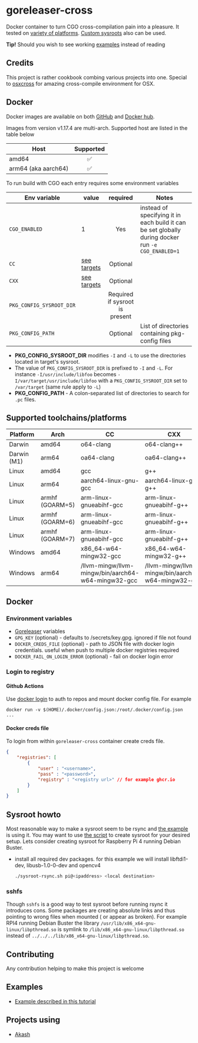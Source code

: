 # goreleaser-cross

Docker container to turn CGO cross-compilation pain into a pleasure. It tested on [variety of platforms](#supported-toolchains/platforms).
[Custom sysroots](#Sysroot) also can be used.

**Tip!**
Should you wish to see working [examples](#examples) instead of reading

## Credits

This project is rather cookbook combing various projects into one. Special to [osxcross](https://github.com/tpoechtrager/osxcross) for amazing cross-compile environment for OSX.

## Docker

Docker images are available on both [GitHub](https://ghcr.io/goreleaser/goreleaser-cross) and [Docker hub](https://hub.docker.com/r/goreleaser/goreleaser-cross).

Images from version v1.17.4 are multi-arch. Supported host are listed in the table below

| Host                 | Supported |
|----------------------|:---------:|
|  amd64               |     ✅     |
|  arm64 (aka aarch64) |     ✅     |

To run build with CGO each entry requires some environment variables

| Env variable             | value                                          |            required            | Notes                                                                                              |
|--------------------------|------------------------------------------------|:------------------------------:|----------------------------------------------------------------------------------------------------|
| `CGO_ENABLED`            | 1                                              |              Yes               | instead of specifying it in each build it can be set globally during docker run `-e CGO_ENABLED=1` |
| `CC`                     | [see targets](#supported-toolchains/platforms) |            Optional            |
| `CXX`                    | [see targets](#supported-toolchains/platforms) |            Optional            |
| `PKG_CONFIG_SYSROOT_DIR` |                                                | Required if sysroot is present |
| `PKG_CONFIG_PATH`        |                                                |            Optional            | List of directories containing pkg-config files                                                    |

- **PKG_CONFIG_SYSROOT_DIR** modifies `-I`  and `-L` to use the directories located in target's sysroot.
- The value of `PKG_CONFIG_SYSROOT_DIR` is prefixed to `-I` and `-L`. For instance `-I/usr/include/libfoo` becomes `-I/var/target/usr/include/libfoo`
with a `PKG_CONFIG_SYSROOT_DIR` set to `/var/target` (same rule apply to `-L`)
- **PKG_CONFIG_PATH** - A colon-separated list of directories to search for `.pc` files.

## Supported toolchains/platforms

| Platform    | Arch            | CC                                                 | CXX                                                |       Verified        |
|-------------|-----------------|----------------------------------------------------|----------------------------------------------------|:---------------------:|
| Darwin      | amd64           | o64-clang                                          | o64-clang++                                        |           ✅           |
| Darwin (M1) | arm64           | oa64-clang                                         | oa64-clang++                                       |           ✅           |
| Linux       | amd64           | gcc                                                | g++                                                |           ✅           |
| Linux       | arm64           | aarch64-linux-gnu-gcc                              | aarch64-linux-gnu-g++                              |           ✅           |
| Linux       | armhf (GOARM=5) | arm-linux-gnueabihf-gcc                            | arm-linux-gnueabihf-g++                            | Verification required |
| Linux       | armhf (GOARM=6) | arm-linux-gnueabihf-gcc                            | arm-linux-gnueabihf-g++                            | Verification required |
| Linux       | armhf (GOARM=7) | arm-linux-gnueabihf-gcc                            | arm-linux-gnueabihf-g++                            |           ✅           |
| Windows     | amd64           | x86_64-w64-mingw32-gcc                             | x86_64-w64-mingw32-g++                             |           ✅           |
| Windows     | arm64           | /llvm-mingw/llvm-mingw/bin/aarch64-w64-mingw32-gcc | /llvm-mingw/llvm-mingw/bin/aarch64-w64-mingw32-g++ |           ✅           |

## Docker

### Environment variables
- [Goreleaser](https://github.com/goreleaser/goreleaser) variables
- `GPG_KEY` (optional) - defaults to /secrets/key.gpg. ignored if file not found
- `DOCKER_CREDS_FILE` (optional) - path to JSON file with docker login credentials. useful when push to multiple docker registries required
- `DOCKER_FAIL_ON_LOGIN_ERROR` (optional) - fail on docker login error

### Login to registry
#### Github Actions
Use [docker login](https://github.com/docker/login-action) to auth to repos and mount docker config file. For example
```shell
docker run -v $(HOME)/.docker/config.json:/root/.docker/config.json ...
```

#### Docker creds file
To login from within `goreleaser-cross` container create creds file. 
```json
{
	"registries": [
		{
			"user" : "<username>",
			"pass" : "<password>",
			"registry" : "<registry url>" // for example ghcr.io
		}
	]
}
```

## Sysroot howto

Most reasonable way to make a sysroot seem to be rsync and [the example](https://github.com/goreleaser/goreleaser-cross-example) is using it. You may want to
use [the script](https://github.com/goreleaser/goreleaser-cross/blob/master/scripts/sysroot-rsync.sh) to create sysroot for your desired setup. Lets consider creating sysroot for Raspberry Pi 4
running Debian Buster.

- install all required dev packages. for this example we will install libftdi1-dev, libusb-1.0-0-dev and opencv4
  ```bash
  ./sysroot-rsync.sh pi@<ipaddress> <local destination>
  ``` 

### sshfs
Though `sshfs` is a good way to test sysroot before running rsync it introduces cons. Some packages are creating absolute links and thus pointing to wrong files when mounted (
or appear as broken). For example RPI4 running Debian Buster the library `/usr/lib/x86_x64-gnu-linux/libpthread.so` is symlink to `/lib/x86_x64-gnu-linux/libpthread.so` instead
of `../../../lib/x86_x64-gnu-linux/libpthread.so`.

## Contributing

Any contribution helping to make this project is welcome

## Examples

- [Example described in this tutorial](https://github.com/goreleaser/goreleaser-cross-example)

## Projects using

- [Akash](https://github.com/ovrclk/akash)
